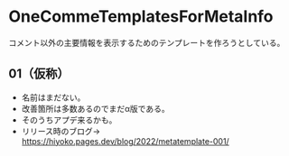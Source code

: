 # OneCommeTemplatesForMetaInfo
コメント以外の主要情報を表示するためのテンプレートを作ろうとしている。
## 01（仮称）
* 名前はまだない。
* 改善箇所は多数あるのでまだα版である。
* そのうちアプデ来るかも。
* リリース時のブログ→ https://hiyoko.pages.dev/blog/2022/metatemplate-001/


